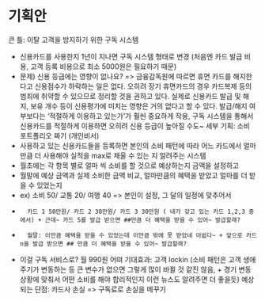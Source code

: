 # 기획안
큰 틀: 이탈 고객을 방지하기 위한 구독 시스템
- 신용카드를 사용한지 1년이 지나면 구독 시스템 형태로 변경 (처음엔 카드 발급 비용, 고객 등록 비용으로 최소 5000원은 필요하기 때문)
- 문제) 신용 등급에는 영향이 없나요? => 금융감독원에 따르면 휴면 카드를 해지한다고 신용점수가 하락하는 일은 없다. 오히려 장기 휴면카드의 경우 카드복제 등의 범죄에 취약할 수 있으므로 정리할 것을 권하고 있다. 실제로 신용카드 발급 및 해지, 보유 개수 등이 신용평가에 미치는 영향은 거의 없다고 할 수 있다. 발급/해지 여부보다는 ‘적절하게 이용하고 있는가’가 훨씬 중요하게 작용, 구독 시스템을 통해서 신용카드를 적절하게 이용하면 오히려 신용 등급이 높아질 수도~
세부 기획: 소비 포트폴리오 짜기 (개인비서)
-	사용하고 있는 신용카드들을 등록하면 본인의 소비 패턴에 따라 어느 카드에서 얼마만큼 더 사용해야 실적을 max로 채울 수 있는 지 알려주는 시스템
-	월초에는 각 항목 별로 얼마 씩 소비를 할 것으로 예상하는지 금액을 설정하고
- 월말에 예상 금액과 실제 소비한 금액 비교, 얼마만큼의 혜택을 받았고 얼마를 더 받을 수 있었는지
-	ex) 소비 50/ 교통 20/ 여행 40 => 본인이 설정, 그 달의 일정에 맞추어서 
-	    카드 1 50만원/ 카드 2 30만원/ 카드 3 30만원 ( 내가 갖고 있는 카드 1,2,3 중에서) + 근데~ 카드 5를 발급 받으면 ##만큼 더 혜택을 받을 수 있어~ 발급할래?
-	    월말: 이만큼 혜택을 받을 수 있었는데 이만큼 밖에 못 받았네 아쉽다~ + 앞으로 카드 n을 발급 받으면 ## 만큼 더 혜택을 받을 수 있어~ 발급할래?
-	이걸 구독 서비스로? 월 990원 어뗘
기대효과: 고객 lockin (소비 패턴은 고객 생애 주기가 변동하는 등 큰 변수가 없으면 그렇게 많이 바뀔 것 같진 않음, + 경기 변동 상황에 맞춰서 어떤 소비를 해야 합리적인지 이런 뉴스도 알려주면 더 좋을듯)
예상되는 단점: 카드사 손실 => 구독료로 손실을 메꾸기 
